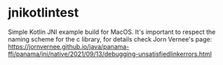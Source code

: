 # jnikotlintest
Simple Kotlin JNI example build for MacOS.
It's important to respect the naming scheme for the c library, for details check Jorn Vernee's page:
https://jornvernee.github.io/java/panama-ffi/panama/jni/native/2021/09/13/debugging-unsatisfiedlinkerrors.html
